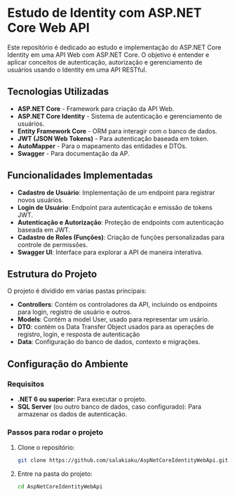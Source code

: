 # Estudo de Identity com ASP.NET Core Web API

Este repositório é dedicado ao estudo e implementação do ASP.NET Core Identity em uma API Web com ASP.NET Core. O objetivo é entender e aplicar conceitos de autenticação, autorização e gerenciamento de usuários usando o Identity em uma API RESTful.

## Tecnologias Utilizadas

- **ASP.NET Core** - Framework para criação da API Web.
- **ASP.NET Core Identity** - Sistema de autenticação e gerenciamento de usuários.
- **Entity Framework Core** - ORM para interagir com o banco de dados.
- **JWT (JSON Web Tokens)** - Para autenticação baseada em token.
- **AutoMapper** - Para o mapeamento das entidades e DTOs.
- **Swagger** - Para documentação da AP.

## Funcionalidades Implementadas

- **Cadastro de Usuário**: Implementação de um endpoint para registrar novos usuários.
- **Login de Usuário**: Endpoint para autenticação e emissão de tokens JWT.
- **Autenticação e Autorização**: Proteção de endpoints com autenticação baseada em JWT.
- **Cadastro de Roles (Funções)**: Criação de funções personalizadas para controle de permissões.
- **Swagger UI**: Interface para explorar a API de maneira interativa.

## Estrutura do Projeto

O projeto é dividido em várias pastas principais:

- **Controllers**: Contém os controladores da API, incluindo os endpoints para login, registro de usuário e outros.
- **Models**: Contém a model User, usado para representar um usário.
- **DTO**: contém os Data Transfer Object usados para as operações de registro, login, e resposta de autenticação
- **Data**: Configuração do banco de dados, contexto e migrações.

## Configuração do Ambiente

### Requisitos

- **.NET 6 ou superior**: Para executar o projeto.
- **SQL Server** (ou outro banco de dados, caso configurado): Para armazenar os dados de autenticação.

### Passos para rodar o projeto

1. Clone o repositório:

   ```bash
   git clone https://github.com/salakiaku/AspNetCoreIdentityWebApi.git

2. Entre na pasta do projeto:
   ```bash
   cd AspNetCoreIdentityWebApi
